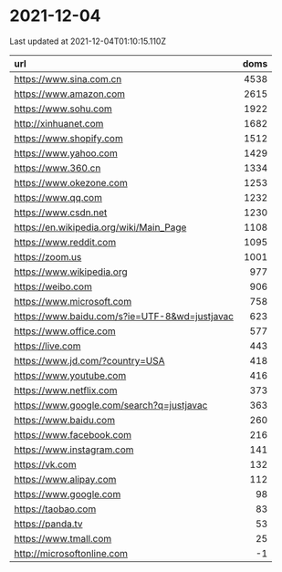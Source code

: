 # 2021-12-04

<!-- BEGIN -->
Last updated at 2021-12-04T01:10:15.110Z

url | doms
:- | -:
https://www.sina.com.cn | 4538
https://www.amazon.com | 2615
https://www.sohu.com | 1922
http://xinhuanet.com | 1682
https://www.shopify.com | 1512
https://www.yahoo.com | 1429
https://www.360.cn | 1334
https://www.okezone.com | 1253
https://www.qq.com | 1232
https://www.csdn.net | 1230
https://en.wikipedia.org/wiki/Main_Page | 1108
https://www.reddit.com | 1095
https://zoom.us | 1001
https://www.wikipedia.org | 977
https://weibo.com | 906
https://www.microsoft.com | 758
https://www.baidu.com/s?ie=UTF-8&wd=justjavac | 623
https://www.office.com | 577
https://live.com | 443
https://www.jd.com/?country=USA | 418
https://www.youtube.com | 416
https://www.netflix.com | 373
https://www.google.com/search?q=justjavac | 363
https://www.baidu.com | 260
https://www.facebook.com | 216
https://www.instagram.com | 141
https://vk.com | 132
https://www.alipay.com | 112
https://www.google.com | 98
https://taobao.com | 83
https://panda.tv | 53
https://www.tmall.com | 25
http://microsoftonline.com | -1
<!-- END -->
